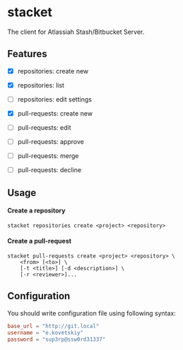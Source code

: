stacket
=======

The client for Atlassiah Stash/Bitbucket Server.

## Features

- [x] repositories: create new
- [x] repositories: list
- [ ] repositories: edit settings
- [x] pull-requests: create new
- [ ] pull-requests: edit
- [ ] pull-requests: approve
- [ ] pull-requests: merge
- [ ] pull-requests: decline


## Usage

#### Create a repository
```
stacket repositories create <project> <repository>
```

#### Create a pull-request

```
stacket pull-requests create <project> <repository> \
    <from> [<to>] \
    [-t <title>] [-d <description>] \
    [-r <reviewer>]...
```

## Configuration

You should write configuration file using following syntax:

```toml
base_url = "http://git.local"
username = "e.kovetskiy"
password = "sup3rp@ssw0rd31337"
```

